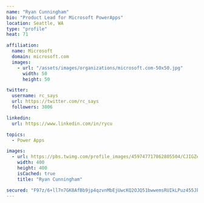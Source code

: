 ```yaml
---
name: "Ryan Cunningham"
bio: "Product Lead for Microsoft PowerApps"
location: Seattle, WA
type: "profile"
heat: 71

affiliation:
  name: Microsoft
  domain: microsoft.com
  images:
    - url: "/assets/images/organizations/microsoft.com-50x50.jpg"
      width: 50
      height: 50

twitter:
  username: rc_says
  url: https://twitter.com/rc_says
  followers: 3006

linkedin:
  url: https://www.linkedin.com/in/rycu

topics:
  - Power Apps

images:
  - url: https://pbs.twimg.com/profile_images/459747717862805504/CJIGZejd_400x400.png
    width: 400
    height: 400
    isCached: true
    title: "Ryan Cunningham"

secured: "F97z/6+ll7n7GK8AfBb9jp4qzvnMbEjUwcKQ2OJQ51bwwemsRUIkLPuz455Jkp0kef5iSPT+0CrX8qL8rWaHUaPosGkHYUbQ0AtOOraHT3a1am/aE++npjIgSiVANED1CdBdSa/7FaSiFmAbiXz/htOR5NwNjiLixWe43a+Ku6LbM8XVcYk7JbZMqee2R+KrxtmvuhbZIi/ZbaL0VGMpsjnRGp6c3QQ1WE7Qr1XXpOpHJ/vSBcZ/t1BRXUAKW3PoVYOt7k9Y0lcyoZEQeCUhZpo/pvHAjz1Eae1wBdPSJU5kLHMhy0bEt/+c5Qjo3JbnyRS6ITqw6AHfOXx+mNkHcZhneNZFUXM7JnzLqnNr2TlBynlGwkNzVtkMRb/7Cgfox85uHkttD/rkO9IRAF6wC4EDP9TQeBn6g578eOMx1lE=;NYZphUcUTohsoJEYp8rpjw=="
---
```



